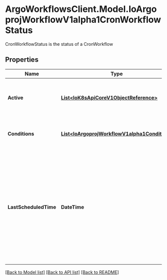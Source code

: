 # ArgoWorkflowsClient.Model.IoArgoprojWorkflowV1alpha1CronWorkflowStatus
CronWorkflowStatus is the status of a CronWorkflow

## Properties

Name | Type | Description | Notes
------------ | ------------- | ------------- | -------------
**Active** | [**List&lt;IoK8sApiCoreV1ObjectReference&gt;**](IoK8sApiCoreV1ObjectReference.md) | Active is a list of active workflows stemming from this CronWorkflow | 
**Conditions** | [**List&lt;IoArgoprojWorkflowV1alpha1Condition&gt;**](IoArgoprojWorkflowV1alpha1Condition.md) | Conditions is a list of conditions the CronWorkflow may have | 
**LastScheduledTime** | **DateTime** | Time is a wrapper around time.Time which supports correct marshaling to YAML and JSON.  Wrappers are provided for many of the factory methods that the time package offers. | 

[[Back to Model list]](../README.md#documentation-for-models) [[Back to API list]](../README.md#documentation-for-api-endpoints) [[Back to README]](../README.md)

